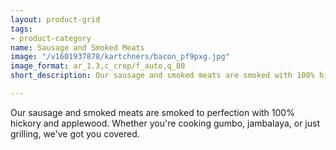 ```yaml
---
layout: product-grid
tags:
- product-category
name: Sausage and Smoked Meats
image: "/v1601937878/kartchners/bacon_pf9pxg.jpg"
image_format: ar_1.3,c_crop/f_auto,q_80
short_description: Our sausage and smoked meats are smoked with 100% hickory and applewood

---
```


Our sausage and smoked meats are smoked to perfection with 100% hickory and applewood. Whether you're cooking gumbo, jambalaya, or just grilling, we've got you covered.